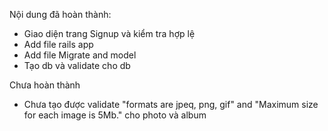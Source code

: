 Nội dung đã hoàn thành:
<ul>
<li>Giao diện trang Signup và kiểm tra hợp lệ</li>
<li>Add file rails app</li>
<li>Add file Migrate and model</li>
<li>Tạo db và validate cho db</li>
</ul>

Chưa hoàn thành
<ul>
<li>Chưa tạo được validate "formats are jpeq, png, gif" and "Maximum size for each image is 5Mb." cho photo và album </li>
</ul>

